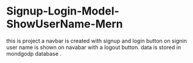 # Signup-Login-Model-ShowUserName-Mern
this is project a navbar is created with signup and login button on signin user name is shown on navabar with a logout button. data is stored in mondgodp database . 

